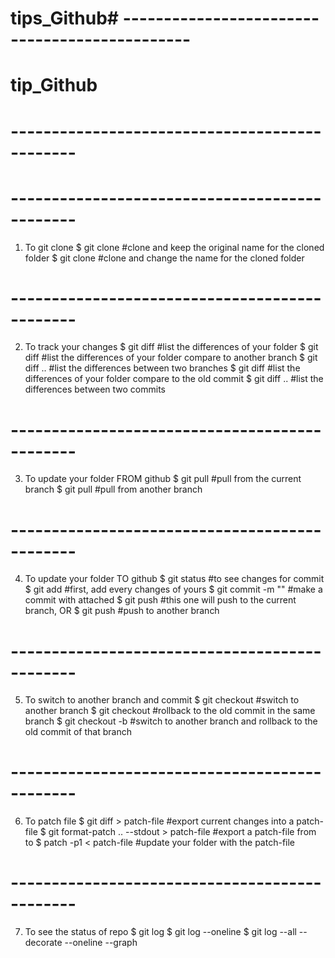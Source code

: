 # tips_Github# ----------------------------------------------
# tip_Github
# ----------------------------------------------

# ----------------------------------------------
1. To git clone
  $ git clone <link>          #clone and keep the original name for the cloned folder
  $ git clone <link> <name>   #clone and change the name for the cloned folder
  
# ----------------------------------------------
2. To track your changes
  $ git diff                                        #list the differences of your folder
  $ git diff <branch-name>                          #list the differences of your folder compare to another branch
  $ git diff <src-branch>..<des-branch>             #list the differences between two branches
  $ git diff <commit-hash>                          #list the differences of your folder compare to the old commit
  $ git diff <src-commit-hash>..<des-commit-hash>   #list the differences between two commits
  
# ----------------------------------------------
3. To update your folder FROM github
  $ git pull                  #pull from the current branch
  $ git pull <branch-name>    #pull from another branch
  
# ----------------------------------------------
4. To update your folder TO github
  $ git status                          #to see changes for commit
  $ git add <file-name> <folder-name>   #first, add every changes of yours
  $ git commit -m "<some message>"      #make a commit with <some message> attached
  $ git push                            #this one will push to the current branch, OR
  $ git push <branch-name>              #push to another branch
  
# ----------------------------------------------
5. To switch to another branch and commit
  $ git checkout <branch-name>                    #switch to another branch
  $ git checkout <commit-hash>                    #rollback to the old commit in the same branch
  $ git checkout -b <branch-name> <commit-hash>   #switch to another branch and rollback to the old commit of that branch
  
# ----------------------------------------------
6. To patch file
  $ git diff > patch-file     #export current changes into a patch-file
  $ git format-patch <src branch or commit>..<des branch or commit> --stdout > patch-file
                            #export a patch-file from <src branch or commit> to <des branch or commit>
  $ patch -p1 < patch-file    #update your folder with the patch-file
                          
# ----------------------------------------------
7. To see the status of repo
  $ git log
  $ git log --oneline
  $ git log --all --decorate --oneline --graph
